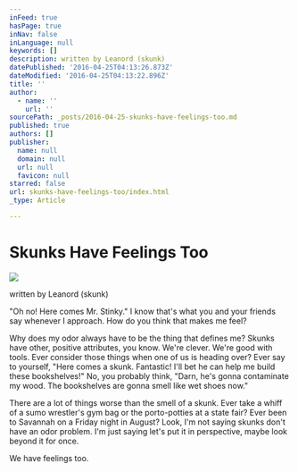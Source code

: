 ```yaml
---
inFeed: true
hasPage: true
inNav: false
inLanguage: null
keywords: []
description: written by Leanord (skunk)
datePublished: '2016-04-25T04:13:26.873Z'
dateModified: '2016-04-25T04:13:22.896Z'
title: ''
author:
  - name: ''
    url: ''
sourcePath: _posts/2016-04-25-skunks-have-feelings-too.md
published: true
authors: []
publisher:
  name: null
  domain: null
  url: null
  favicon: null
starred: false
url: skunks-have-feelings-too/index.html
_type: Article

---
```

# Skunks Have Feelings Too
![](https://the-grid-user-content.s3-us-west-2.amazonaws.com/fc5b6ad5-6438-48f0-8256-6acb8b0b3a1b.jpg)

written by Leanord (skunk)

"Oh no! Here comes Mr. Stinky." I know that's what you and your friends say whenever I approach. How do you think that makes me feel?

Why does my odor always have to be the thing that defines me? Skunks have other, positive attributes, you know. We're clever. We're good with tools. Ever consider those things when one of us is heading over? Ever say to yourself, "Here comes a skunk. Fantastic! I'll bet he can help me build these bookshelves!" No, you probably think, "Darn, he's gonna contaminate my wood. The bookshelves are gonna smell like wet shoes now."

There are a lot of things worse than the smell of a skunk. Ever take a whiff of a sumo wrestler's gym bag or the porto-potties at a state fair? Ever been to Savannah on a Friday night in August? Look, I'm not saying skunks don't have an odor problem. I'm just saying let's put it in perspective, maybe look beyond it for once.

We have feelings too.